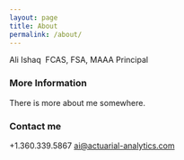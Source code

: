 ```yaml
---
layout: page
title: About
permalink: /about/
---
```


Ali Ishaq  FCAS, FSA, MAAA
Principal

### More Information

There is more about me somewhere.

### Contact me

+1.360.339.5867
[ai@actuarial-analytics.com](mailto:ai@actuarial-analytics.com)

